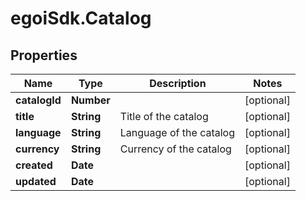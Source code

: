 # egoiSdk.Catalog

## Properties
Name | Type | Description | Notes
------------ | ------------- | ------------- | -------------
**catalogId** | **Number** |  | [optional] 
**title** | **String** | Title of the catalog | [optional] 
**language** | **String** | Language of the catalog | [optional] 
**currency** | **String** | Currency of the catalog | [optional] 
**created** | **Date** |  | [optional] 
**updated** | **Date** |  | [optional] 


